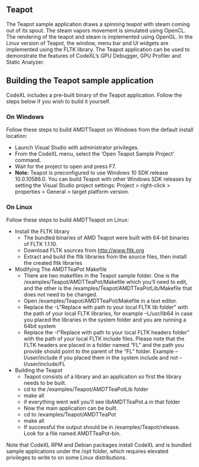 ## Teapot

The Teapot sample application draws a spinning teapot with steam coming out of its spout. The steam vapors movement is simulated using OpenCL. The rendering of the teapot and steam is implemented using OpenGL. In the Linux version of Teapot, the window, menu bar and UI widgets are implemented using the FLTK library.
The Teapot application can be used to demonstrate the features of CodeXL’s GPU Debugger, GPU Profiler and Static Analyzer. 
 
## Building the Teapot sample application

CodeXL includes a pre-built binary of the Teapot application. Follow the steps below if you wish to build it yourself.

### On Windows

Follow these steps to build AMDTTeapot on Windows from the default install location:
* Launch Visual Studio with administrator privileges. 
* From the CodeXL menu, select the ‘Open Teapot Sample Project’ command.
* Wait for the project to open and press F7.
* **Note:** Teapot is preconfigured to use Windows 10 SDK release 10.0.10586.0. You can build Teapot with other Windows SDK releases by setting the Visual Studio project settings: Project > right-click > properties > General > target platform version.

### On Linux

Follow these steps to build AMDTTeapot on Linux:
* Install the FLTK library
  * The bundled binaries of AMD Teapot were built with 64-bit binaries of FLTK 1.1.10.
  * Download FLTK sources from http://www.fltk.org
  * Extract and build the fltk libraries from the source files, then install the created fltk libraries
* Modifying The AMDTTeaPot Makefile
  * There are two makefiles in the Teapot sample folder. One is the /examples/Teapot/AMDTTeaPot/Makefile which you’ll need to edit, and the other is the /examples/Teapot/AMDTTeaPotLib/Makefile that does not need to be changed.
  * Open /examples/Teapot/AMDTTeaPot/Makefile in a text editor.
  * Replace the -L"Replace with path to your local FLTK lib folder" with the path of your local FLTK libraries, for example –L/usr/lib64 in case you placed the libraries in the system folder and you are running a 64bit system
  * Replace the -I"Replace with path to your local FLTK headers folder" with the path of your local FLTK include files. Please note that the FLTK headers are placed in a folder named “FL” and the path you provide should point to the parent of the “FL” folder. Example –I/user/include if you placed them in the system include and not –I/user/include/FL
* Building the Teapot
  * Teapot consists of a library and an application so first the library needs to be built.
  * cd to the /examples/Teapot/AMDTTeaPotLib folder
  * make all
  * if everything went well you’ll see libAMDTTeaPot.a in that folder
  * Now the main application can be built.
  * cd to /examples/Teapot/AMDTTeaPot
  * make all
  * If successful the output should be in /examples/Teapot/release. Look for a file named AMDTTeaPot-bin.

Note that CodeXL RPM and Debian packages install CodeXL and is bundled sample applications under the /opt folder, which requires elevated privileges to write to on some Linux distributions.
